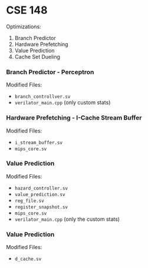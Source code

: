 # CSE 148
Optimizations: 
1.  Branch Predictor 
2.  Hardware Prefetching
3.  Value Prediction
4.  Cache Set Dueling

### Branch Predictor - Perceptron
Modified Files:
- `branch_controllver.sv`
- `verilator_main.cpp` (only custom stats)

### Hardware Prefetching - I-Cache Stream Buffer
Modified Files:
- `i_stream_buffer.sv`
- `mips_core.sv`

### Value Prediction 
Modified Files:
- `hazard_controller.sv`
- `value_prediction.sv`
- `reg_file.sv`
- `register_snapshot.sv`
- `mips_core.sv`
- `verilator_main.cpp` (only the custom stats)

### Value Prediction 
Modified Files:
- `d_cache.sv`